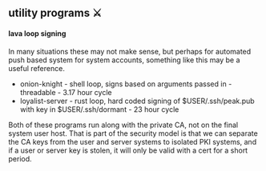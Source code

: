 ## utility programs ⚔️

#### lava loop signing

In many situations these may not make sense, but perhaps for automated push based system for system accounts,
something like this may be a useful reference.

- onion-knight - shell loop, signs based on arguments passed in - threadable - 3.17 hour cycle
- loyalist-server - rust loop, hard coded signing of $USER/.ssh/peak.pub with key in $USER/.ssh/dormant - 23 hour cycle

Both of these programs run along with the private CA, not on the final system user host. That is part of the security
model is that we can separate the CA keys from the user and server systems to isolated PKI systems, and if a user or
server key is stolen, it will only be valid with a cert for a short period. 

